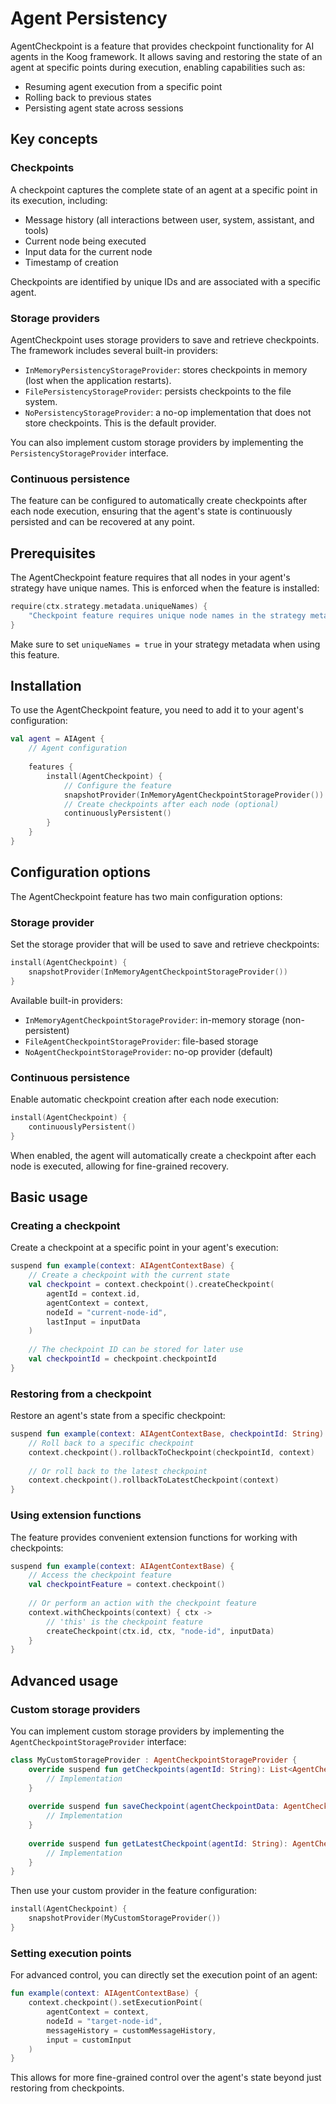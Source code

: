 # Agent Persistency

AgentCheckpoint is a feature that provides checkpoint functionality for AI agents in the Koog framework. It allows 
saving and restoring the state of an agent at specific points during execution, enabling capabilities such as:

- Resuming agent execution from a specific point
- Rolling back to previous states
- Persisting agent state across sessions

## Key concepts

### Checkpoints

A checkpoint captures the complete state of an agent at a specific point in its execution, including:

- Message history (all interactions between user, system, assistant, and tools)
- Current node being executed
- Input data for the current node
- Timestamp of creation

Checkpoints are identified by unique IDs and are associated with a specific agent.

### Storage providers

AgentCheckpoint uses storage providers to save and retrieve checkpoints. The framework includes several built-in providers:

- `InMemoryPersistencyStorageProvider`: stores checkpoints in memory (lost when the application restarts).
- `FilePersistencyStorageProvider`: persists checkpoints to the file system.
- `NoPersistencyStorageProvider`: a no-op implementation that does not store checkpoints. This is the default provider.

You can also implement custom storage providers by implementing the `PersistencyStorageProvider` interface.

### Continuous persistence

The feature can be configured to automatically create checkpoints after each node execution, ensuring that the agent's state is continuously persisted and can be recovered at any point.

## Prerequisites

The AgentCheckpoint feature requires that all nodes in your agent's strategy have unique names. This is enforced when the feature is installed:

```kotlin
require(ctx.strategy.metadata.uniqueNames) { 
    "Checkpoint feature requires unique node names in the strategy metadata" 
}
```

Make sure to set `uniqueNames = true` in your strategy metadata when using this feature.

## Installation

To use the AgentCheckpoint feature, you need to add it to your agent's configuration:

```kotlin
val agent = AIAgent {
    // Agent configuration
    
    features {
        install(AgentCheckpoint) {
            // Configure the feature
            snapshotProvider(InMemoryAgentCheckpointStorageProvider())
            // Create checkpoints after each node (optional)
            continuouslyPersistent() 
        }
    }
}
```

## Configuration options

The AgentCheckpoint feature has two main configuration options:

### Storage provider

Set the storage provider that will be used to save and retrieve checkpoints:

```kotlin
install(AgentCheckpoint) {
    snapshotProvider(InMemoryAgentCheckpointStorageProvider())
}
```

Available built-in providers:

- `InMemoryAgentCheckpointStorageProvider`: in-memory storage (non-persistent)
- `FileAgentCheckpointStorageProvider`: file-based storage
- `NoAgentCheckpointStorageProvider`: no-op provider (default)

### Continuous persistence

Enable automatic checkpoint creation after each node execution:

```kotlin
install(AgentCheckpoint) {
    continuouslyPersistent()
}
```

When enabled, the agent will automatically create a checkpoint after each node is executed, allowing for fine-grained recovery.

## Basic usage

### Creating a checkpoint

Create a checkpoint at a specific point in your agent's execution:

```kotlin
suspend fun example(context: AIAgentContextBase) {
    // Create a checkpoint with the current state
    val checkpoint = context.checkpoint().createCheckpoint(
        agentId = context.id,
        agentContext = context,
        nodeId = "current-node-id",
        lastInput = inputData
    )
    
    // The checkpoint ID can be stored for later use
    val checkpointId = checkpoint.checkpointId
}
```

### Restoring from a checkpoint

Restore an agent's state from a specific checkpoint:

```kotlin
suspend fun example(context: AIAgentContextBase, checkpointId: String) {
    // Roll back to a specific checkpoint
    context.checkpoint().rollbackToCheckpoint(checkpointId, context)
    
    // Or roll back to the latest checkpoint
    context.checkpoint().rollbackToLatestCheckpoint(context)
}
```

### Using extension functions

The feature provides convenient extension functions for working with checkpoints:

```kotlin
suspend fun example(context: AIAgentContextBase) {
    // Access the checkpoint feature
    val checkpointFeature = context.checkpoint()
    
    // Or perform an action with the checkpoint feature
    context.withCheckpoints(context) { ctx ->
        // 'this' is the checkpoint feature
        createCheckpoint(ctx.id, ctx, "node-id", inputData)
    }
}
```

## Advanced usage

### Custom storage providers

You can implement custom storage providers by implementing the `AgentCheckpointStorageProvider` interface:

```kotlin
class MyCustomStorageProvider : AgentCheckpointStorageProvider {
    override suspend fun getCheckpoints(agentId: String): List<AgentCheckpointData> {
        // Implementation
    }
    
    override suspend fun saveCheckpoint(agentCheckpointData: AgentCheckpointData) {
        // Implementation
    }
    
    override suspend fun getLatestCheckpoint(agentId: String): AgentCheckpointData? {
        // Implementation
    }
}
```

Then use your custom provider in the feature configuration:

```kotlin
install(AgentCheckpoint) {
    snapshotProvider(MyCustomStorageProvider())
}
```

### Setting execution points

For advanced control, you can directly set the execution point of an agent:

```kotlin
fun example(context: AIAgentContextBase) {
    context.checkpoint().setExecutionPoint(
        agentContext = context,
        nodeId = "target-node-id",
        messageHistory = customMessageHistory,
        input = customInput
    )
}
```

This allows for more fine-grained control over the agent's state beyond just restoring from checkpoints.